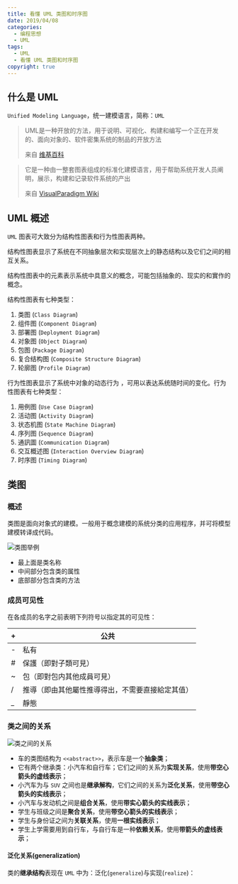 ```yaml
---
title: 看懂 UML 类图和时序图
date: 2019/04/08
categories:
  - 编程思想
  - UML
tags:
  - UML
  - 看懂 UML 类图和时序图
copyright: true
---
```


## 什么是 UML

`Unified Modeling Language`，统一建模语言，简称：`UML`

> UML是一种开放的方法，用于说明、可视化、构建和编写一个正在开发的、面向对象的、软件密集系统的制品的开放方法
> 
> 来自 [维基百科][1]

> 它是一种由一整套图表组成的标准化建模语言，用于帮助系统开发人员阐明，展示，构建和记录软件系统的产出
> 
> 来自 [VisualParadigm Wiki][2]

## UML 概述

`UML` 图表可大致分为结构性图表和行为性图表两种。

结构性图表显示了系统在不同抽象层次和实现层次上的静态结构以及它们之间的相互关系。

结构性图表中的元素表示系统中具意义的概念，可能包括抽象的、现实的和實作的概念。

结构性图表有七种类型：

1. 类图 (`Class Diagram`)
2. 组件图 (`Component Diagram`)
3. 部署图 (`Deployment Diagram`)
4. 对象图 (`Object Diagram`)
5. 包图 (`Package Diagram`)
6. 复合结构图 (`Composite Structure Diagram`)
7. 轮廓图 (`Profile Diagram`)

行为性图表显示了系统中对象的动态行为 ，可用以表达系统随时间的变化。行为性图表有七种类型：

1. 用例图 (`Use Case Diagram`)
2. 活动图 (`Activity Diagram`)
3. 状态机图 (`State Machine Diagram`)
4. 序列图 (`Sequence Diagram`)
5. 通訊圖 (`Communication Diagram`)
6. 交互概述图 (`Interaction Overview Diagram`)
7. 时序图 (`Timing Diagram`)

## 类图

### 概述

类图是面向对象式的建模。一般用于概念建模的系统分类的应用程序，并可将模型建模转译成代码。

![类图举例](https://img.blanc.site//wiki/img/20190408230841.png)

* 最上面是类名称
* 中间部分包含类的属性
* 底部部分包含类的方法

### 成员可见性

在各成员的名字之前表明下列符号以指定其的可见性：

| + | 公共 |
| --- | --- |
| - | 私有 |
| # | 保護（即對子類可見） |
| ~ | 包（即對包内其他成員可見） |
| / | 推導（即由其他屬性推導得出，不需要直接給定其值） |
| _ | 靜態 |

### 类之间的关系

![类之间的关系](https://img.blanc.site//wiki/img/20190408232154.jpg)


* 车的类图结构为 `<<abstract>>`，表示车是一个**抽象类**；
* 它有两个继承类：小汽车和自行车；它们之间的关系为**实现关系**，使用**带空心箭头的虚线表示**；
* 小汽车为与 `SUV` 之间也是**继承解构**，它们之间的关系为**泛化关系**，使用**带空心箭头的实线表示**；
* 小汽车与发动机之间是**组合关系**，使用**带实心箭头的实线表示**；
* 学生与班级之间是**聚合关系**，使用**带空心箭头的实线表示**；
* 学生与身份证之间为**关联关系**，使用**一根实线表示**；
* 学生上学需要用到自行车，与自行车是一种**依赖关系**，使用**带箭头的虚线表示**；

#### 泛化关系(generalization)

类的**继承结构**表现在 `UML` 中为：泛化(`generalize`)与实现(`realize`)：



[1]: https://zh.wikipedia.org/wiki/%E7%BB%9F%E4%B8%80%E5%BB%BA%E6%A8%A1%E8%AF%AD%E8%A8%80
[2]: https://www.visual-paradigm.com/cn/guide/uml-unified-modeling-language/what-is-uml/
